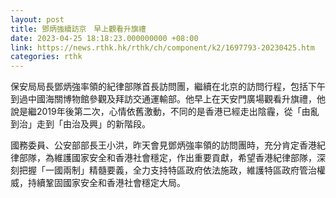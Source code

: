 ```yaml
---
layout: post
title: 鄧炳強續訪京　早上觀看升旗禮
date: 2023-04-25 18:18:23.000000000 +08:00
link: https://news.rthk.hk/rthk/ch/component/k2/1697793-20230425.htm
categories: rthk
---
```


保安局局長鄧炳強率領的紀律部隊首長訪問團，繼續在北京的訪問行程，包括下午到過中國海關博物館參觀及拜訪交通運輸部。他早上在天安門廣場觀看升旗禮，他說是繼2019年後第二次，心情依舊激動，不同的是香港已經走出陰霾，從「由亂到治」走到「由治及興」的新階段。

國務委員、公安部部長王小洪，昨天會見鄧炳強率領的訪問團時，充分肯定香港紀律部隊，為維護國家安全和香港社會穩定，作出重要貢獻，希望香港紀律部隊，深刻把握「一國兩制」精髓要義，全力支持特區政府依法施政，維護特區政府管治權威，持續鞏固國家安全和香港社會穩定大局。
